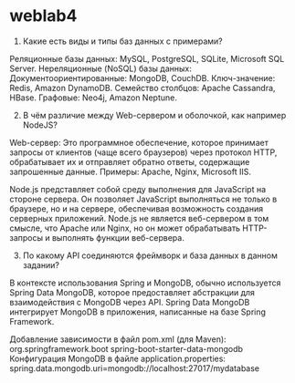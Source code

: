 # weblab4

1. Какие есть виды и типы баз данных с примерами?

Реляционные базы данных: MySQL, PostgreSQL, SQLite, Microsoft SQL Server.
Нереляционные (NoSQL) базы данных:
    Документоориентированные: MongoDB, CouchDB.
    Ключ-значение: Redis, Amazon DynamoDB.
    Семейство столбцов: Apache Cassandra, HBase.
    Графовые: Neo4j, Amazon Neptune.

2. В чём различие между Web-сервером и оболочкой, как
например NodeJS?

Web-сервер: Это программное обеспечение, которое принимает запросы от клиентов (чаще всего браузеров) через протокол HTTP, обрабатывает их и отправляет обратно ответы, содержащие запрошенные данные. Примеры: Apache, Nginx, Microsoft IIS.

Node.js представляет собой среду выполнения для JavaScript на стороне сервера. Он позволяет JavaScript выполняться не только в браузере, но и на сервере, обеспечивая возможность создания серверных приложений. Node.js не является веб-сервером в том смысле, что Apache или Nginx, но он может обрабатывать HTTP-запросы и выполнять функции веб-сервера.

3. По какому API соединяются фреймворк и база данных в
данном задании?

В контексте использования Spring и MongoDB, обычно используется Spring Data MongoDB, которое предоставляет абстракции для взаимодействия с MongoDB через API. Spring Data MongoDB интегрирует MongoDB в приложения, написанные на базе Spring Framework.

Добавление зависимости в файл pom.xml (для Maven):
    <dependency>
        <groupId>org.springframework.boot</groupId>
        <artifactId>spring-boot-starter-data-mongodb</artifactId>
    </dependency>
Конфигурация MongoDB в файле application.properties:
    spring.data.mongodb.uri=mongodb://localhost:27017/mydatabase
